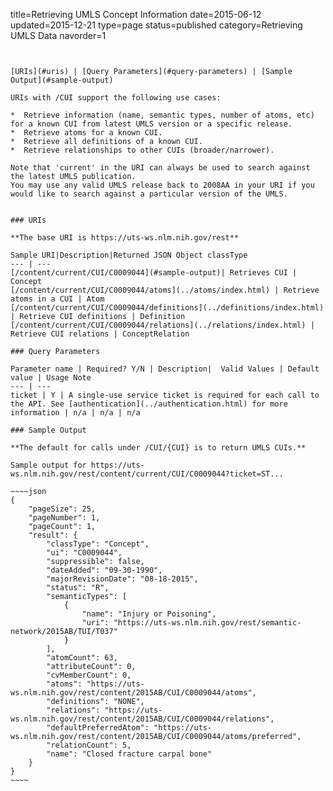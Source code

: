 title=Retrieving UMLS Concept Information
date=2015-06-12
updated=2015-12-21
type=page
status=published
category=Retrieving UMLS Data
navorder=1
~~~~~~


[URIs](#uris) | [Query Parameters](#query-parameters) | [Sample Output](#sample-output)

URIs with /CUI support the following use cases:

*  Retrieve information (name, semantic types, number of atoms, etc) for a known CUI from latest UMLS version or a specific release.
*  Retrieve atoms for a known CUI.
*  Retrieve all definitions of a known CUI.
*  Retrieve relationships to other CUIs (broader/narrower).

Note that 'current' in the URI can always be used to search against the latest UMLS publication.
You may use any valid UMLS release back to 2008AA in your URI if you would like to search against a particular version of the UMLS.


### URIs

**The base URI is https://uts-ws.nlm.nih.gov/rest**

Sample URI|Description|Returned JSON Object classType
--- | ---
[/content/current/CUI/C0009044](#sample-output)| Retrieves CUI | Concept
[/content/current/CUI/C0009044/atoms](../atoms/index.html) | Retrieve atoms in a CUI | Atom
[/content/current/CUI/C0009044/definitions](../definitions/index.html) | Retrieve CUI definitions | Definition
[/content/current/CUI/C0009044/relations](../relations/index.html) | Retrieve CUI relations | ConceptRelation

### Query Parameters

Parameter name | Required? Y/N | Description|  Valid Values | Default value | Usage Note
--- | ---
ticket | Y | A single-use service ticket is required for each call to the API. See [authentication](../authentication.html) for more information | n/a | n/a | n/a

### Sample Output

**The default for calls under /CUI/{CUI} is to return UMLS CUIs.**

Sample output for https://uts-ws.nlm.nih.gov/rest/content/current/CUI/C0009044?ticket=ST...

~~~~json
{
    "pageSize": 25,
    "pageNumber": 1,
    "pageCount": 1,
    "result": {
        "classType": "Concept",
        "ui": "C0009044",
        "suppressible": false,
        "dateAdded": "09-30-1990",
        "majorRevisionDate": "08-18-2015",
        "status": "R",
        "semanticTypes": [
            {
                "name": "Injury or Poisoning",
                "uri": "https://uts-ws.nlm.nih.gov/rest/semantic-network/2015AB/TUI/T037"
            }
        ],
        "atomCount": 63,
        "attributeCount": 0,
        "cvMemberCount": 0,
        "atoms": "https://uts-ws.nlm.nih.gov/rest/content/2015AB/CUI/C0009044/atoms",
        "definitions": "NONE",
        "relations": "https://uts-ws.nlm.nih.gov/rest/content/2015AB/CUI/C0009044/relations",
        "defaultPreferredAtom": "https://uts-ws.nlm.nih.gov/rest/content/2015AB/CUI/C0009044/atoms/preferred",
        "relationCount": 5,
        "name": "Closed fracture carpal bone"
    }
}
~~~~
